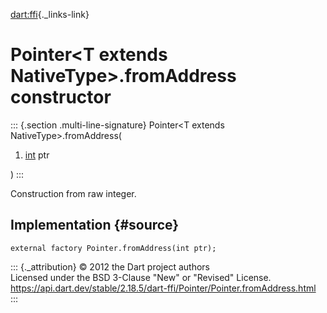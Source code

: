 [dart:ffi](../../dart-ffi/dart-ffi-library){._links-link}

Pointer\<T extends NativeType\>.fromAddress constructor
=======================================================

::: {.section .multi-line-signature}
Pointer\<T extends NativeType\>.fromAddress(

1.  [int](../../dart-core/int-class) ptr

)
:::

Construction from raw integer.

Implementation {#source}
--------------

``` {.language-dart data-language="dart"}
external factory Pointer.fromAddress(int ptr);
```

::: {._attribution}
© 2012 the Dart project authors\
Licensed under the BSD 3-Clause \"New\" or \"Revised\" License.\
<https://api.dart.dev/stable/2.18.5/dart-ffi/Pointer/Pointer.fromAddress.html>
:::
